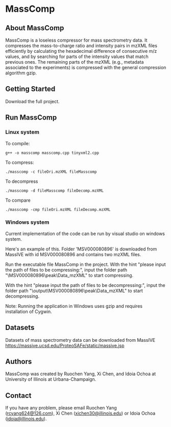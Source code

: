 # MassComp

## About MassComp
MassComp is a loseless compressor for mass spectrometry data. It compresses the mass-to-charge ratio and intensity pairs in mzXML files efficiently by calculating the hexadecimal difference of consecutive m/z values, and by searching for parts of the intensity values that match previous ones. The remaining parts of the mzXML (e.g., metadata associated to the experiments) is compressed with the general compression algorithm gzip. 


## Getting Started
Download the full project.

## Run MassComp
### Linux system
To compile:

`g++ -o masscomp masscomp.cpp tinyxml2.cpp`

To compress:

`./masscomp -c fileOri.mzXML fileMasscomp`

To decompress

`./masscomp -d fileMasscomp fileDecomp.mzXML`

To compare

`./masscomp -cmp fileOri.mzXML fileDecomp.mzXML`

### Windows system
Current implementation of the code can be run by visual studio on windows system.

Here's an example of this. Folder 'MSV000080896' is downloaded from MassIVE with id MSV000080896 and contains two mzXML files.

Run the executable file MassComp in the project.
With the hint "please input the path of files to be compressing:", input the folder path "\MSV000080896\peak\Data_mzXML" to start compressing.

With the hint "please input the path of files to be decompressing:", input the folder path "\output\MSV000080896\peak\Data_mzXML" to start decompressing.

Note: Running the application in Windows uses gzip and requires installation of Cygwin.

## Datasets
Datasets of mass spectrometry data can be downloaded from MassIVE https://massive.ucsd.edu/ProteoSAFe/static/massive.jsp

## Authors
MassComp was created by Ruochen Yang, Xi Chen, and Idoia Ochoa at University of Illinois at Urbana-Champaign.

## Contact
If you have any problem, please email Ruochen Yang (rcyang624@126.com), Xi Chen (xichen30@illinois.edu) or Idoia Ochoa (idoia@illinois.edu).
